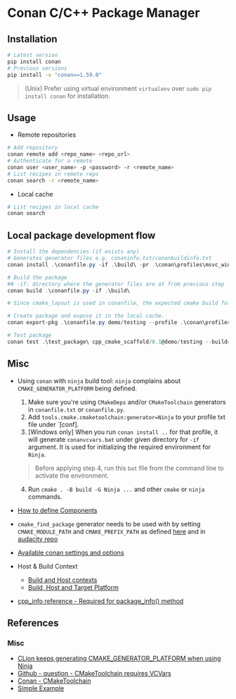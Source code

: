 # Conan C/C++ Package Manager

## Installation
```bash
# Latest version
pip install conan
# Previous versions
pip install -v "conan==1.59.0"
```
> (Unix) Prefer using virtual environment `virtualenv` over `sudo pip install conan` for installation.

## Usage
- Remote repositories
```bash
# Add repository
conan remote add <repo_name> <repo_url>
# Authenticate for a remote
conan user <user_name> -p <password> -r <remote_name>
# List recipes in remote repo
conan search -r <remote_name>
```

- Local cache
```bash
# List recipes in local cache
conan search
```

## Local package development flow
```powershell
# Install the dependencies (if exists any)
# Generates generator files e.g. conaninfo.txt/conanbuildinfo.txt
conan install .\conanfile.py -if .\build\ -pr .\conan\profiles\msvc_win.txt -s build_type=Release

# Build the package
## -if: directory where the generator files are at from previous step
conan build .\conanfile.py -if .\build\

# Since cmake_layout is used in conanfile, the expected cmake build folder is build and it is recommended to place generator files under build so install command uses build dir for install folder.

# Create package and expose it in the local cache.
conan export-pkg .\conanfile.py demo/testing --profile .\conan\profiles\msvc_win.txt -s build_type=Release -bf .\build\

# Test package
conan test .\test_package\ cpp_cmake_scaffold/0.1@demo/testing --build=never -pr .\conan\profiles\msvc_win.txt -s build_type=Release

```

## Misc
- Using `conan` with `ninja` build tool: `ninja` complains about `CMAKE_GENERATOR_PLATFORM` being defined.
    1. Make sure you're using `CMakeDeps` and/or `CMakeToolchain` generators in `conanfile.txt` or `conanfile.py`.
    2. Add `tools.cmake.cmaketoolchain:generator=Ninja` to your profile txt file under `[conf].
    3. [Windows only] When you run `conan install ..` for that profile, it will generate `conanvcvars.bat` under given directory for `-if` argument. It is used for initializing the required environment for `Ninja`.
    >  Before applying step 4, run this `bat` file from the command line to activate the environment.
    4. Run `cmake . -B build -G Ninja ...` and other `cmake` or `ninja` commands.

- [How to define Components](https://docs.conan.io/en/1.59/creating_packages/package_information.html)

- `cmake_find_package` generator needs to be used with by setting `CMAKE_MODULE_PATH` and `CMAKE_PREFIX_PATH` as defined [here](https://github.com/conan-io/conan/issues/7636#issuecomment-685035623) and in [audacity repo](https://github.com/audacity/audacity/blob/796603d8644b8c0440f1fd44a60bbf3dbc317925/CMakeLists.txt#L122)

- [Available conan settings and options](https://docs.conan.io/1/extending/custom_settings.html)

- Host & Build Context
    - [Build and Host contexts](https://docs.conan.io/1/devtools/build_requires.html#build-and-host-contexts)
    - [Build, Host and Target Platform](https://docs.conan.io/1/systems_cross_building/cross_building.html#gnu-triplet-convention)

- [cpp_info reference - Required for package_info() method](https://docs.conan.io/1/reference/conanfile/attributes.html#cpp-info)

## References
### Misc
- [CLion keeps generating CMAKE_GENERATOR_PLATFORM when using Ninja](https://youtrack.jetbrains.com/issue/CPP-32953)
- [Github - question - CMakeToolchain requires VCVars](https://github.com/conan-io/conan/issues/12855)
- [Conan - CMakeToolchain](https://docs.conan.io/1/reference/conanfile/tools/cmake/cmaketoolchain.html)
- [Simple Example](https://www.codingwiththomas.com/blog/building-and-publishing-conan-packages-on-artifactory)